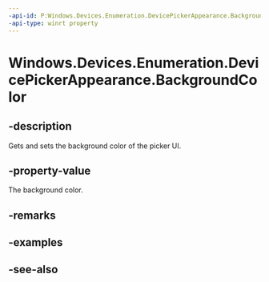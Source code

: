 ----api-id: P:Windows.Devices.Enumeration.DevicePickerAppearance.BackgroundColor
-api-type: winrt property
---<!-- Property syntaxpublic Windows.UI.Color BackgroundColor { get;  set; }--># Windows.Devices.Enumeration.DevicePickerAppearance.BackgroundColor## -descriptionGets and sets the background color of the picker UI.## -property-valueThe background color.## -remarks## -examples## -see-also